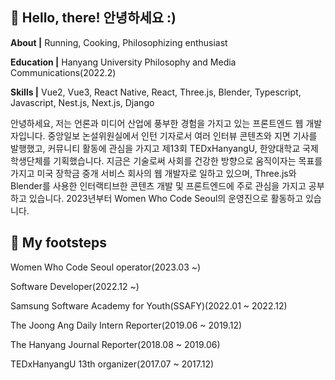 <!--
**HerrineKim/HerrineKim** is a ✨ _special_ ✨ repository because its `README.md` (this file) appears on your GitHub profile.

Here are some ideas to get you started:

- 🔭 I’m currently working on ...
- 🌱 I’m currently learning ...
- 👯 I’m looking to collaborate on ...
- 🤔 I’m looking for help with ...
- 💬 Ask me about ...
- 📫 How to reach me: ...
- 😄 Pronouns: ...
- ⚡ Fun fact: ...

## 🔭 I’m currently working on...

<br>

## 🌱 I’m used to...

<span>
 <img src="https://img.shields.io/badge/python-3776AB?style=for-the-badge&logo=python&logoColor=white">
 <img src="https://img.shields.io/badge/javascript-F7DF1E?style=for-the-badge&logo=javascript&logoColor=black">
 <img src="https://img.shields.io/badge/vue.js-4FC08D?style=for-the-badge&logo=vue.js&logoColor=white">
 <img src="https://img.shields.io/badge/react-61DAFB?style=for-the-badge&logo=react&logoColor=black">
 <img src="https://img.shields.io/badge/expo-000020?style=for-the-badge&logo=expo&logoColor=white">
 <img src="https://img.shields.io/badge/typescript-3178C6?style=for-the-badge&logo=typescript&logoColor=white">
 <img src="https://img.shields.io/badge/css-1572B6?style=for-the-badge&logo=css3&logoColor=white">
 <img src="https://img.shields.io/badge/django-092E20?style=for-the-badge&logo=django&logoColor=white">
</span>
-->

<!-- ![header](https://capsule-render.vercel.app/api?type=rect&color=5D8BF4&height=200&section=header&text=김혜린%20金惠潾%20Herrine%20Kim&fontSize=50) -->

## 👧 Hello, there! 안녕하세요 :)

<p><strong>About |</strong> Running, Cooking, Philosophizing enthusiast</p>
<p><strong>Education |</strong> Hanyang University Philosophy and Media Communications(2022.2)</p>
<p><strong>Skills |</strong> Vue2, Vue3, React Native, React, Three.js, Blender, Typescript, Javascript, Nest.js, Next.js, Django</p>

안녕하세요, 저는 언론과 미디어 산업에 풍부한 경험을 가지고 있는 프론트엔드 웹 개발자입니다.
중앙일보 논설위원실에서 인턴 기자로서 여러 인터뷰 콘텐츠와 지면 기사를 발행했고, 커뮤니티 활동에 관심을 가지고 제13회 TEDxHanyangU, 한양대학교 국제학생단체를 기획했습니다.
지금은 기술로써 사회를 건강한 방향으로 움직이자는 목표를 가지고 미국 장학금 중개 서비스 회사의 웹 개발자로 일하고 있으며,
Three.js와 Blender를 사용한 인터랙티브한 콘텐츠 개발 및 프론트엔드에 주로 관심을 가지고 공부하고 있습니다.
2023년부터 Women Who Code Seoul의 운영진으로 활동하고 있습니다.


## 🌱 My footsteps

<p>Women Who Code Seoul operator(2023.03 ~)</p>
<p>Software Developer(2022.12 ~)
<p>Samsung Software Academy for Youth(SSAFY)(2022.01 ~ 2022.12)</p>
<p>The Joong Ang Daily Intern Reporter(2019.06 ~ 2019.12)</p>
<p>The Hanyang Journal Reporter(2018.08 ~ 2019.06)</p>
<p>TEDxHanyangU 13th organizer(2017.07 ~ 2017.12)</p>
